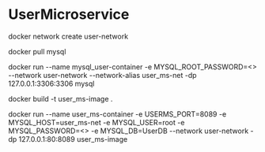 # UserMicroservice

docker network create user-network

docker pull mysql

docker run --name mysql_user-container -e MYSQL_ROOT_PASSWORD=<> --network user-network --network-alias user_ms-net -dp 127.0.0.1:3306:3306 mysql

docker build -t user_ms-image .

docker run --name user_ms-container -e USERMS_PORT=8089 -e MYSQL_HOST=user_ms-net -e MYSQL_USER=root -e MYSQL_PASSWORD=<> -e MYSQL_DB=UserDB --network user-network -dp 127.0.0.1:80:8089 user_ms-image